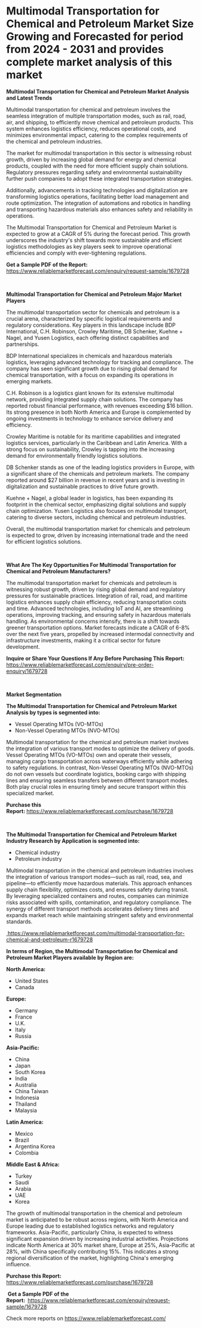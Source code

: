 <p><h1>Multimodal Transportation for Chemical and Petroleum Market Size Growing and Forecasted for period from 2024 - 2031 and provides complete market analysis of this market</h1></p><p><strong>Multimodal Transportation for Chemical and Petroleum Market Analysis and Latest Trends</strong></p>
<p><p>Multimodal transportation for chemical and petroleum involves the seamless integration of multiple transportation modes, such as rail, road, air, and shipping, to efficiently move chemical and petroleum products. This system enhances logistics efficiency, reduces operational costs, and minimizes environmental impact, catering to the complex requirements of the chemical and petroleum industries.</p><p>The market for multimodal transportation in this sector is witnessing robust growth, driven by increasing global demand for energy and chemical products, coupled with the need for more efficient supply chain solutions. Regulatory pressures regarding safety and environmental sustainability further push companies to adopt these integrated transportation strategies. </p><p>Additionally, advancements in tracking technologies and digitalization are transforming logistics operations, facilitating better load management and route optimization. The integration of automations and robotics in handling and transporting hazardous materials also enhances safety and reliability in operations.</p><p>The Multimodal Transportation for Chemical and Petroleum Market is expected to grow at a CAGR of 5% during the forecast period. This growth underscores the industry's shift towards more sustainable and efficient logistics methodologies as key players seek to improve operational efficiencies and comply with ever-tightening regulations.</p></p>
<p><strong>Get a Sample PDF of the Report:&nbsp;</strong> <a href="https://www.reliablemarketforecast.com/enquiry/request-sample/1679728?utm_campaign=1950&utm_medium=2&utm_source=Github&utm_content=ia&utm_term=28122024&utm_id=multimodal-transportation-for-chemical-and-petroleum">https://www.reliablemarketforecast.com/enquiry/request-sample/1679728</a></p>
<p>&nbsp;</p>
<p><strong>Multimodal Transportation for Chemical and Petroleum Major Market Players</strong></p>
<p><p>The multimodal transportation sector for chemicals and petroleum is a crucial arena, characterized by specific logistical requirements and regulatory considerations. Key players in this landscape include BDP International, C.H. Robinson, Crowley Maritime, DB Schenker, Kuehne + Nagel, and Yusen Logistics, each offering distinct capabilities and partnerships.</p><p>BDP International specializes in chemicals and hazardous materials logistics, leveraging advanced technology for tracking and compliance. The company has seen significant growth due to rising global demand for chemical transportation, with a focus on expanding its operations in emerging markets.</p><p>C.H. Robinson is a logistics giant known for its extensive multimodal network, providing integrated supply chain solutions. The company has reported robust financial performance, with revenues exceeding $16 billion. Its strong presence in both North America and Europe is complemented by ongoing investments in technology to enhance service delivery and efficiency.</p><p>Crowley Maritime is notable for its maritime capabilities and integrated logistics services, particularly in the Caribbean and Latin America. With a strong focus on sustainability, Crowley is tapping into the increasing demand for environmentally friendly logistics solutions.</p><p>DB Schenker stands as one of the leading logistics providers in Europe, with a significant share of the chemicals and petroleum markets. The company reported around $27 billion in revenue in recent years and is investing in digitalization and sustainable practices to drive future growth.</p><p>Kuehne + Nagel, a global leader in logistics, has been expanding its footprint in the chemical sector, emphasizing digital solutions and supply chain optimization. Yusen Logistics also focuses on multimodal transport, catering to diverse sectors, including chemical and petroleum industries.</p><p>Overall, the multimodal transportation market for chemicals and petroleum is expected to grow, driven by increasing international trade and the need for efficient logistics solutions.</p></p>
<p>&nbsp;</p>
<p><strong>What Are The Key Opportunities For Multimodal Transportation for Chemical and Petroleum Manufacturers?</strong></p>
<p><p>The multimodal transportation market for chemicals and petroleum is witnessing robust growth, driven by rising global demand and regulatory pressures for sustainable practices. Integration of rail, road, and maritime logistics enhances supply chain efficiency, reducing transportation costs and time. Advanced technologies, including IoT and AI, are streamlining operations, improving tracking, and ensuring safety in hazardous materials handling. As environmental concerns intensify, there is a shift towards greener transportation options. Market forecasts indicate a CAGR of 6-8% over the next five years, propelled by increased intermodal connectivity and infrastructure investments, making it a critical sector for future development.</p></p>
<p><strong>Inquire or Share Your Questions If Any Before Purchasing This Report:</strong> <a href="https://www.reliablemarketforecast.com/enquiry/pre-order-enquiry/1679728?utm_campaign=1950&utm_medium=2&utm_source=Github&utm_content=ia&utm_term=28122024&utm_id=multimodal-transportation-for-chemical-and-petroleum">https://www.reliablemarketforecast.com/enquiry/pre-order-enquiry/1679728</a></p>
<p>&nbsp;</p>
<p><strong>Market Segmentation</strong></p>
<p><strong>The Multimodal Transportation for Chemical and Petroleum Market Analysis by types is segmented into:</strong></p>
<p><ul><li>Vessel Operating MTOs (VO-MTOs)</li><li>Non-Vessel Operating MTOs (NVO-MTOs)</li></ul></p>
<p><p>Multimodal transportation for the chemical and petroleum market involves the integration of various transport modes to optimize the delivery of goods. Vessel Operating MTOs (VO-MTOs) own and operate their vessels, managing cargo transportation across waterways efficiently while adhering to safety regulations. In contrast, Non-Vessel Operating MTOs (NVO-MTOs) do not own vessels but coordinate logistics, booking cargo with shipping lines and ensuring seamless transfers between different transport modes. Both play crucial roles in ensuring timely and secure transport within this specialized market.</p></p>
<p><strong>Purchase this Report:&nbsp;</strong><a href="https://www.reliablemarketforecast.com/purchase/1679728?utm_campaign=1950&utm_medium=2&utm_source=Github&utm_content=ia&utm_term=28122024&utm_id=multimodal-transportation-for-chemical-and-petroleum">https://www.reliablemarketforecast.com/purchase/1679728</a></p>
<p>&nbsp;</p>
<p><strong>The Multimodal Transportation for Chemical and Petroleum Market Industry Research by Application is segmented into:</strong></p>
<p><ul><li>Chemical industry</li><li>Petroleum industry</li></ul></p>
<p><p>Multimodal transportation in the chemical and petroleum industries involves the integration of various transport modes—such as rail, road, sea, and pipeline—to efficiently move hazardous materials. This approach enhances supply chain flexibility, optimizes costs, and ensures safety during transit. By leveraging specialized containers and routes, companies can minimize risks associated with spills, contamination, and regulatory compliance. The synergy of different transport methods accelerates delivery times and expands market reach while maintaining stringent safety and environmental standards.</p></p>
<p><a href="https://www.reliablemarketforecast.com/multimodal-transportation-for-chemical-and-petroleum-r1679728?utm_campaign=1950&utm_medium=2&utm_source=Github&utm_content=ia&utm_term=28122024&utm_id=multimodal-transportation-for-chemical-and-petroleum">&nbsp;https://www.reliablemarketforecast.com/multimodal-transportation-for-chemical-and-petroleum-r1679728</a></p>
<p><strong>In terms of Region, the Multimodal Transportation for Chemical and Petroleum Market Players available by Region are:</strong></p>
<p>
    <p> <strong> North America: </strong>
        <ul>
            <li>United States</li>
            <li>Canada</li>
        </ul>
        </p> 
    <p> <strong> Europe: </strong>
        <ul>
            <li>Germany</li>
            <li>France</li>
            <li>U.K.</li>
            <li>Italy</li>
            <li>Russia</li>
        </ul>
        </p> 
    <p> <strong> Asia-Pacific: </strong>
        <ul>
            <li>China</li>
            <li>Japan</li>
            <li>South Korea</li>
            <li>India</li>
            <li>Australia</li>
            <li>China Taiwan</li>
            <li>Indonesia</li>
            <li>Thailand</li>
            <li>Malaysia</li>
        </ul>
        </p> 
    <p> <strong> Latin America: </strong>
        <ul>
            <li>Mexico</li>
            <li>Brazil</li>
            <li>Argentina Korea</li>
            <li>Colombia</li>
        </ul>
        </p> 
    <p> <strong> Middle East & Africa: </strong>
        <ul>
            <li>Turkey</li>
            <li>Saudi</li>
            <li>Arabia</li>
            <li>UAE</li>
            <li>Korea</li>
        </ul>
    </p>
    </p>
<p><p>The growth of multimodal transportation in the chemical and petroleum market is anticipated to be robust across regions, with North America and Europe leading due to established logistics networks and regulatory frameworks. Asia-Pacific, particularly China, is expected to witness significant expansion driven by increasing industrial activities. Projections indicate North America at 30% market share, Europe at 25%, Asia-Pacific at 28%, with China specifically contributing 15%. This indicates a strong regional diversification of the market, highlighting China's emerging influence.</p></p>
<p><strong>Purchase this Report: </strong><a href="https://www.reliablemarketforecast.com/purchase/1679728?utm_campaign=1950&utm_medium=2&utm_source=Github&utm_content=ia&utm_term=28122024&utm_id=multimodal-transportation-for-chemical-and-petroleum">https://www.reliablemarketforecast.com/purchase/1679728</a></p>
<p>&nbsp;<strong>Get a Sample PDF of the Report:&nbsp;&nbsp;</strong><a href="https://www.reliablemarketforecast.com/enquiry/request-sample/1679728?utm_campaign=1950&utm_medium=2&utm_source=Github&utm_content=ia&utm_term=28122024&utm_id=multimodal-transportation-for-chemical-and-petroleum">https://www.reliablemarketforecast.com/enquiry/request-sample/1679728</a></p>
<p><strong></strong></p>
<p>Check more reports on <a href="https://www.reliablemarketforecast.com/?utm_campaign=1950&utm_medium=2&utm_source=Github&utm_content=ia&utm_term=28122024&utm_id=multimodal-transportation-for-chemical-and-petroleum">https://www.reliablemarketforecast.com/</a></p>